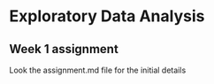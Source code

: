 # Exploratory Data Analysis
## Week 1 assignment
>
Look the assignment.md file for the initial details
>
